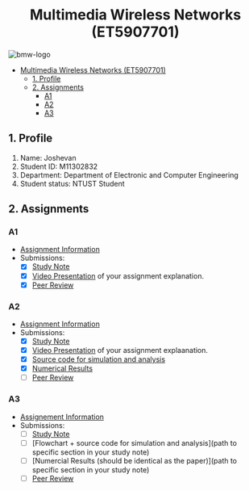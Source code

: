# <center>Multimedia Wireless Networks (ET5907701)</center>

![bmw-logo](./assets/lab-logo.jpg)

- [Multimedia Wireless Networks (ET5907701)](#multimedia-wireless-networks-et5907701)
  - [1. Profile](#1-profile)
  - [2. Assignments](#2-assignments)
    - [A1](#a1)
    - [A2](#a2)
    - [A3](#a3)

## 1. Profile

1. Name: Joshevan
2. Student ID: M11302832
3. Department: Department of Electronic and Computer Engineering
4. Student status: NTUST Student

## 2. Assignments

### A1

- [Assignment Information](https://github.com/bmw-ece-ntust/multimedia-wireless-network?tab=readme-ov-file#a1-deadline-35-0800-am)
- Submissions:
  - [x] [Study Note](notes/a1-m11302832-Joshevan.md)
  - [x] [Video Presentation](https://youtu.be/cVHJi2ZtCr8) of your assignment explanation.
  - [x] [Peer Review](https://forms.gle/eGE2JJgjXpCXwqfq7)

### A2

- [Assignment Information](https://github.com/bmw-ece-ntust/multimedia-wireless-network?tab=readme-ov-file#a2-deadline-49-0800-am)
- Submissions:
  - [x] [Study Note](notes/assignment-2.md)
  - [x] [Video Presentation](https://youtu.be/NDP3rKHAqxA) of your assignment explaanation.
  - [x] [Source code for simulation and analysis](./a2/src/)
  - [x] [Numerical Results](./a2/results/)
  - [ ] [Peer Review](https://forms.gle/eGE2JJgjXpCXwqfq7)

### A3

- [Assignement Information](https://github.com/bmw-ece-ntust/multimedia-wireless-network?tab=readme-ov-file#a3-deadline-514-0800-am)
- Submissions:
  - [ ] [Study Note](notes/a3-m11302832-Joshevan.md)
  - [ ] [Flowchart + source code for simulation and analysis](path to specific section in your study note)
  - [ ] [Numercial Results (should be identical as the paper)](path to specific section in your study note)
  - [ ] [Peer Review](https://forms.gle/eGE2JJgjXpCXwqfq7)
